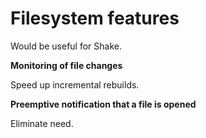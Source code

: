 # Filesystem features

Would be useful for Shake.

**Monitoring of file changes**

Speed up incremental rebuilds.

**Preemptive notification that a file is opened**

Eliminate need. 
